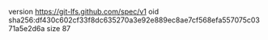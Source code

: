 version https://git-lfs.github.com/spec/v1
oid sha256:df430c602cf33f8dc635270a3e92e889ec8ae7cf568efa557075c0371a5e2d6a
size 87
